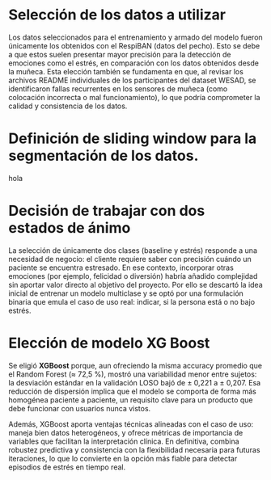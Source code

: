 # Selección de los datos a utilizar
Los datos seleccionados para el entrenamiento y armado del modelo fueron únicamente los obtenidos con el RespiBAN (datos del pecho). Esto se debe a que estos suelen presentar mayor precisión para la detección de emociones como el estrés, en comparación con los datos obtenidos desde la muñeca.
Esta elección también se fundamenta en que, al revisar los archivos README individuales de los participantes del dataset WESAD, se identificaron fallas recurrentes en los sensores de muñeca (como colocación incorrecta o mal funcionamiento), lo que podría comprometer la calidad y consistencia de los datos.

# Definición de sliding window para la segmentación de los datos.
hola


# Decisión de trabajar con dos estados de ánimo
La selección de únicamente dos clases (baseline y estrés) responde a una necesidad de negocio: el cliente requiere saber con precisión cuándo un paciente se encuentra estresado. En ese contexto, incorporar otras emociones (por ejemplo, felicidad o diversión) habría añadido complejidad sin aportar valor directo al objetivo del proyecto. 
Por ello se descartó la idea inicial de entrenar un modelo multiclase y se optó por una formulación binaria que emula el caso de uso real: indicar, si la persona está o no bajo estrés.


# Elección de modelo XG Boost
Se eligió **XGBoost** porque, aun ofreciendo la misma accuracy promedio que el Random Forest (≈ 72,5 %), mostró una variabilidad menor entre sujetos: la desviación estándar en la validación LOSO bajó de ± 0,221 a ± 0,207. Esa reducción de dispersión implica que el modelo se comporta de forma más homogénea paciente a paciente, un requisito clave para un producto que debe funcionar con usuarios nunca vistos.

Además, XGBoost aporta ventajas técnicas alineadas con el caso de uso: maneja bien datos heterogéneos, y ofrece métricas de importancia de variables que facilitan la interpretación clínica. En definitiva, combina robustez predictiva y consistencia con la flexibilidad necesaria para futuras iteraciones, lo que lo convierte en la opción más fiable para detectar episodios de estrés en tiempo real.
